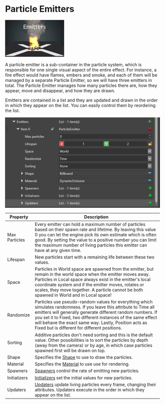 # Particle Emitters

![media/particles-reference-emitters-0.png](media/particles-reference-emitters-0.png) 

A particle emitter is a sub-container in the particle system, which is responsible for one single visual aspect of the entire effect. For instance, a fire effect would have flames, embers and smoke, and each of them will be managed by a separate Particle Emitter, so we will have three emitters in total. The Particle Emitter manages how many particles there are, how they appear, move and disappear, and how they are drawn.

Emitters are contained in a list and they are updated and drawn in the order in which they appear on the list. You can easily control them by reordering the list.

![media/particles-reference-emitters-1.png](media/particles-reference-emitters-1.png) 

| Property         | Description                                                                                            |
| ---------------- | ------------------------------------------------------------------------------------------------------ |
| Max Particles    | Every emitter can hold a maximum number of particles based on their spawn rate and lifetime. By leaving this value 0 you can let the engine pick its own estimate which is often good. By setting the value to a positive number you can limit the maximum number of living particles this emitter can have at any given time.                                                               |
| Lifespan         | New particles start with a remaining life between these two values.                                    |
| Space            | Particles in World space are spawned from the emitter, but remain in the world space when the emitter moves away. Particles in Local space always exist in the emitter's local coordinate system and if the emitter moves, rotates or scales, they move together. A particle cannot be both spawned in World and in Local space!                                                                           |
| Randomize        | Particles use pseudo-random values for everything which simulates randomness. If you leave this attribute to Time all emitters will generally generate different random numbers. If you set it to Fixed, two different instances of the same effect will behave the exact same way. Lastly, Position acts as Fixed but is different for different positions.                               |
| Sorting          | Additive particles don't need sorting and this is the default value. Other possibilities is to sort the particles by depth (away from the camera) or by age, in which case particles spawned first will be drawn on top.                                                     |
| Shape            | Specifies the [Shape](../particles-reference-shapebuilders/index.md) to use to draw the particles.     |
| Material         | Specifies the [Material](../particles-reference-materials/index.md) to use use for rendering.          |
| Spawners         | [Spawners](../particles-reference-spawners/index.md) control the rate of emitting new particles.       |
| Initializers     | [Initializers](../particles-reference-initializers/index.md) set the initial values for new particles. |
| Updaters         | [Updaters](../particles-reference-updaters/index.md) update living particles every frame, changing their attributes. Updaters execute in the order in which they appear on the list.             |



